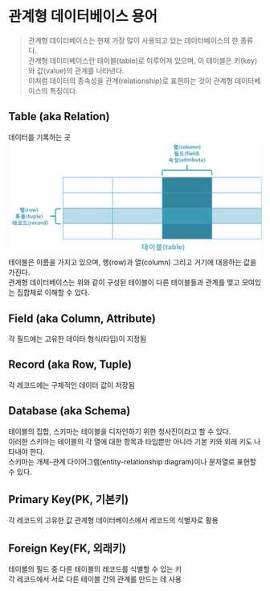 # 관계형 데이터베이스 용어
> 관계형 데이터베이스는 현재 가장 많이 사용되고 있는 데이터베이스의 한 종류다.</br>
관계형 데이터베이스란 테이블(table)로 이루어져 있으며, 이 테이블은 키(key)와 값(value)의 관계를 나타낸다.</br>
이처럼 데이터의 종속성을 관계(relationship)로 표현하는 것이 관계형 데이터베이스의 특징이다.
## Table (aka Relation)​
데이터를 기록하는 곳
![테이블](Table.png)
테이블은 이름을 가지고 있으며, 행(row)과 열(column) 그리고 거기에 대응하는 값을 가진다.</br>
관계형 데이터베이스는 위와 같이 구성된 테이블이 다른 테이블들과 관계를 맺고 모여있는 집합체로 이해할 수 있다.
## ​Field (aka Column, Attribute)​
각 필드에는 고유한 데이터 형식(타입)이 지정됨
## Record (aka Row, Tuple)​
각 레코드에는 구체적인 데이터 값이 저장됨
## Database (aka Schema)
테이블의 집합, 스키마는 테이블을 디자인하기 위한 청사진이라고 할 수 있다.</br>
이러한 스키마는 테이블의 각 열에 대한 항목과 타입뿐만 아니라 기본 키와 외래 키도 나타내야 한다.</br>
스키마는 개체-관계 다이어그램(entity-relationship diagram)이나 문자열로 표현할 수 있다.
## Primary Key(PK, 기본키)
각 레코드의 고유한 값
관계형 데이터베이스에서 레코드의 식별자로 활용
## Foreign Key(FK, 외래키)
테이블의 필드 중 다른 테이블의 레코드를 식별할 수 있는 키</br>
각 레코드에서 서로 다른 테이블 간의 관계를 만드는 데 사용